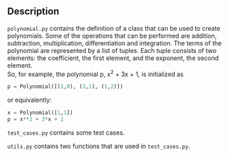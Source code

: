 ## Description

`polynomial.py` contains the definition of a class that can be used to create
polynomials. Some of the operations that can be performed are addition, subtraction,
multiplication, differentiation and integration.
The terms of the polynomial are represented by a list of tuples. Each tuple consists of
two elements: the coefficient, the first element, and the exponent, the second element.<br>
So, for example, the polynomial p, x<sup>2</sup> + 3x + 1, is initialized as

```Python
p = Polynomial([(1,0), (3,1), (1,2)])
```

or equivalently:

```Python
x = Polynomial([1,1])
p = x**2 + 3*x + 1
```

`test_cases.py` contains some test cases.

`utils.py` contains two functions that are used in `test_cases.py`.
